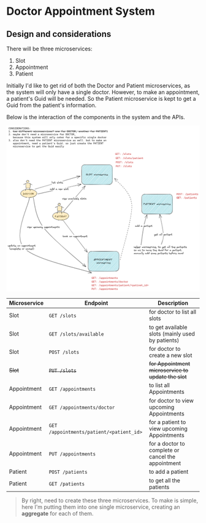 # Doctor Appointment System

## Design and considerations
There will be three microservices:
1. Slot
2. Appointment
3. Patient

Initially I'd like to get rid of both the Doctor and Patient microservices, as the system will only have a single doctor. However, to make an appointment, a patient's Guid will be needed. So the Patient microservice is kept to get a Guid from the patient's information.

Below is the interaction of the components in the system and the APIs.

![](docs/story_and_api_design.png)

Microservice | Endpoint | Description
--- | --- | ---
Slot | `GET /slots` | for doctor to list all slots
Slot | `GET /slots/available` | to get available slots (mainly used by patients)
Slot | `POST /slots` | for doctor to create a new slot
<s>Slot</s> | <s>`PUT /slots`</s> | <s>for Appointment microservice to update the slot</s>
Appointment | `GET /appointments` | to list all Appointments
Appointment | `GET /appointments/doctor` | for doctor to view upcoming Appointments
Appointment | `GET /appointments/patient/<patient_id>` | for a patient to view upcoming Appointments
Appointment | `PUT /appointments` | for a doctor to complete or cancel the appointment
Patient | `POST /patients` | to add a patient
Patient | `GET /patients` | to get all the patients

> By right, need to create these three microservices. To make is simple, here I'm putting them into one single microservice, creating an **aggregate** for each of them.